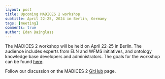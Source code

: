 ```yaml
---
layout: post
title: Upcoming MADICES 2 workshop
subtitle: April 22-25, 2024 in Berlin, Germany
tags: [meeting]
comments: true
author: Edan Bainglass
---
```


The MADICES 2 workshop will be held on April 22-25 in Berlin. The audience includes experts from ELN and WFMS initiatives, and ontology knowledge base developers and administrators. The goals for the workshop can be found [here](https://github.com/MADICES/MADICES-2024/discussions/6).

Follow our discussion on the MADICES 2 [GitHub](https://github.com/MADICES/MADICES-2024/discussions) page.
